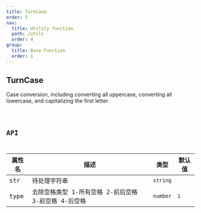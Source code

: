 ```yaml
---
title: TurnCase
order: 5
nav:
  title: Utility function
  path: /utils
  order: 4
group:
  title: Base Function
  order: 1
---
```


## TurnCase

Case conversion, including converting all uppercase, converting all lowercase, and capitalizing the first letter.

<code src='./demos/index.tsx' />

## API

| 属性名 | 描述                                                 | 类型     | 默认值 |
| ------ | ---------------------------------------------------- | -------- | ------ |
| str    | 待处理字符串                                         | `string` |        |
| type   | 去除空格类型 1-所有空格 2-前后空格 3-前空格 4-后空格 | `number` | `1`    |
